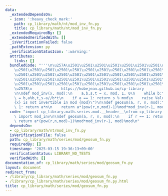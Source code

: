 ```yaml
---
data:
  _extendedDependsOn:
  - icon: ':heavy_check_mark:'
    path: cp_library/math/nt/mod_inv_fn.py
    title: cp_library/math/nt/mod_inv_fn.py
  _extendedRequiredBy: []
  _extendedVerifiedWith: []
  _isVerificationFailed: false
  _pathExtension: py
  _verificationStatusIcon: ':warning:'
  attributes:
    links: []
  bundledCode: "'''\n\u257A\u2501\u2501\u2501\u2501\u2501\u2501\u2501\u2501\u2501\u2501\
    \u2501\u2501\u2501\u2501\u2501\u2501\u2501\u2501\u2501\u2501\u2501\u2501\u2501\
    \u2501\u2501\u2501\u2501\u2501\u2501\u2501\u2501\u2501\u2501\u2501\u2501\u2501\
    \u2501\u2501\u2501\u2501\u2501\u2501\u2501\u2501\u2501\u2501\u2501\u2501\u2501\
    \u2501\u2501\u2501\u2501\u2501\u2501\u2501\u2501\u2501\u2501\u2501\u2501\u2501\
    \u2578\n             https://kobejean.github.io/cp-library               \n'''\n\
    \n\ndef mod_inv(x, mod):\n    a,b,s,t = x, mod, 1, 0\n    while b:\n        a,b,s,t\
    \ = b,a%b,t,s-a//b*t\n    if a == 1: return s % mod\n    raise ValueError(f\"\
    {x} is not invertible in mod {mod}\")\n\ndef geosum(a, r, n, mod):\n    if r ==\
    \ 1: return a*n\n    return a*(pow(r,n,mod)-1)%mod*mod_inv(r-1, mod)%mod\n"
  code: "import cp_library.math.series.mod.__header__\nfrom cp_library.math.nt.mod_inv_fn\
    \ import mod_inv\n\ndef geosum(a, r, n, mod):\n    if r == 1: return a*n\n   \
    \ return a*(pow(r,n,mod)-1)%mod*mod_inv(r-1, mod)%mod\n"
  dependsOn:
  - cp_library/math/nt/mod_inv_fn.py
  isVerificationFile: false
  path: cp_library/math/series/mod/geosum_fn.py
  requiredBy: []
  timestamp: '2025-03-15 19:36:13+09:00'
  verificationStatus: LIBRARY_NO_TESTS
  verifiedWith: []
documentation_of: cp_library/math/series/mod/geosum_fn.py
layout: document
redirect_from:
- /library/cp_library/math/series/mod/geosum_fn.py
- /library/cp_library/math/series/mod/geosum_fn.py.html
title: cp_library/math/series/mod/geosum_fn.py
---
```

